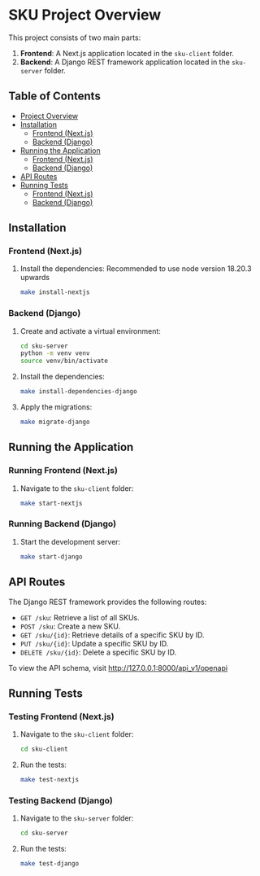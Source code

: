 # SKU Project Overview

This project consists of two main parts:
1. **Frontend**: A Next.js application located in the `sku-client` folder.
2. **Backend**: A Django REST framework application located in the `sku-server` folder.

## Table of Contents
- [Project Overview](#project-overview)
- [Installation](#installation)
  - [Frontend (Next.js)](#frontend-nextjs)
  - [Backend (Django)](#backend-django)
- [Running the Application](#running-the-application)
  - [Frontend (Next.js)](#running-frontend-nextjs)
  - [Backend (Django)](#running-backend-django)
- [API Routes](#api-routes)
- [Running Tests](#running-tests)
  - [Frontend (Next.js)](#testing-frontend-nextjs)
  - [Backend (Django)](#testing-backend-django)

## Installation

### Frontend (Next.js)

1. Install the dependencies:
   Recommended to use node version 18.20.3 upwards
   ```sh
   make install-nextjs
   ```

### Backend (Django)

1. Create and activate a virtual environment:
    ```sh
    cd sku-server
    python -m venv venv
    source venv/bin/activate
    ```

2. Install the dependencies:
    ```sh
    make install-dependencies-django
    ```

3. Apply the migrations:
    ```sh
    make migrate-django
    ```

## Running the Application

### Running Frontend (Next.js)

1. Navigate to the `sku-client` folder:
    ```sh
    make start-nextjs
    ```

### Running Backend (Django)

1. Start the development server:
    ```sh
    make start-django
    ```
## API Routes

The Django REST framework provides the following routes:

- `GET /sku`: Retrieve a list of all SKUs.
- `POST /sku`: Create a new SKU.
- `GET /sku/{id}`: Retrieve details of a specific SKU by ID.
- `PUT /sku/{id}`: Update a specific SKU by ID.
- `DELETE /sku/{id}`: Delete a specific SKU by ID.

To view the API schema, visit http://127.0.0.1:8000/api_v1/openapi
## Running Tests

### Testing Frontend (Next.js)

1. Navigate to the `sku-client` folder:
    ```sh
    cd sku-client
    ```

2. Run the tests:
    ```sh
    make test-nextjs
    ```

### Testing Backend (Django)

1. Navigate to the `sku-server` folder:
    ```sh
    cd sku-server
    ```

2. Run the tests:
    ```sh
    make test-django
    ```
